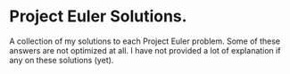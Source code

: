 # Project Euler Solutions.
A collection of my solutions to each Project Euler problem. Some of these answers are not optimized at all.  I have not provided a lot of explanation if any on these solutions (yet). 
